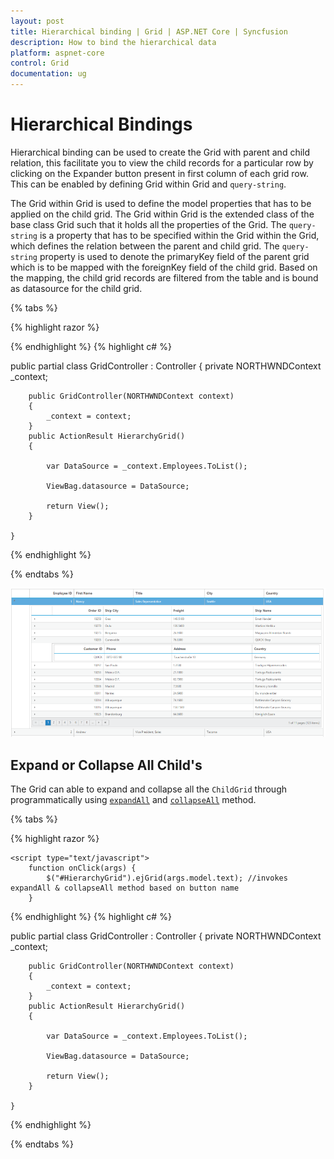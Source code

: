 ```yaml
---
layout: post
title: Hierarchical binding | Grid | ASP.NET Core | Syncfusion
description: How to bind the hierarchical data
platform: aspnet-core
control: Grid
documentation: ug
---
```


# Hierarchical Bindings

Hierarchical binding can be used to create the Grid with parent and child relation, this facilitate you to view the child records for a particular row by clicking on the Expander button present in first column of each grid row. This can be enabled by defining Grid within Grid and `query-string`.

The Grid within Grid is used to define the model properties that has to be applied on the child grid. The Grid within Grid is the extended class of the base class Grid such that it holds all the properties of the Grid. The `query-string` is a property that has to be specified within the Grid within the Grid, which defines the relation between the parent and child grid. The `query-string` property is used to denote the primaryKey field of the parent grid which is to be mapped with the foreignKey field of the child grid. Based on the mapping, the child grid records are filtered from the table and is bound as datasource for the child grid.

{% tabs %}

{% highlight razor %}

<ej-grid id="HierarchyGrid" datasource="ViewBag.datasource" allow-paging="true">
    <e-columns>
        <e-column field="EmployeeID" header-text="Employee ID" text-align="Right" width="85"></e-column>
        <e-column field="FirstName" header-text="First Name" width="100"></e-column>
        <e-column field="Title"></e-column>
        <e-column field="City" width="100"></e-column>
        <e-column field="Country" width="100"></e-column>
    </e-columns>
    <ej-grid query-string="EmployeeID" allow-paging="true">
        <e-datamanager url="http://js.syncfusion.com/demos/ejServices/Wcf/Northwind.svc/Orders"></e-datamanager>
        <e-page-settings page-size="5"></e-page-settings>
        <e-columns>
            <e-column field="OrderID" header-text="OrderID" text-align="Right" width="75"></e-column>
            <e-column field="ShipCity" header-text="ShipCity" width="100"></e-column>
            <e-column field="Freight" width="120"></e-column>
            <e-column field="ShipName" width="100"></e-column>
        </e-columns>
    </ej-grid>
</ej-grid>

{% endhighlight  %}
{% highlight c# %}

public partial class GridController : Controller
    {
        private NORTHWNDContext _context;

        public GridController(NORTHWNDContext context)
        {
            _context = context;
        }
        public ActionResult HierarchyGrid()
        {
            
            var DataSource = _context.Employees.ToList();

            ViewBag.datasource = DataSource;

            return View();
        }

    }

{% endhighlight  %}

{% endtabs %} 

![](Hierarchy-Grid_images/Hierarchy-Grid_img1.png)


## Expand or Collapse All Child's

The Grid can able to expand and collapse all the `ChildGrid` through programmatically using [`expandAll`](http://help.syncfusion.com/js/api/ejgrid#methods:expandall "expandAll") and [`collapseAll`](http://help.syncfusion.com/js/api/ejgrid#methods:collapseall "collapseAll") method.

{% tabs %}

{% highlight razor %}

<ej-button id="expand" text="expandAll" show-rounded-corner="true" click="onClick" />
<ej-button id="collapse" text="collapseAll" show-rounded-corner="true" click="onClick" />

<ej-grid id="HierarchyGrid" datasource="ViewBag.datasource" allow-paging="true">
    <e-columns>
        <e-column field="EmployeeID" header-text="Employee ID" text-align="Right" width="85"></e-column>
        <e-column field="FirstName" header-text="First Name" width="100"></e-column>
        <e-column field="Title"></e-column>
        <e-column field="City" width="100"></e-column>
        <e-column field="Country" width="100"></e-column>
    </e-columns>
    <ej-grid query-string="EmployeeID" allow-paging="true">
        <e-datamanager url="http://js.syncfusion.com/demos/ejServices/Wcf/Northwind.svc/Orders"></e-datamanager>
        <e-page-settings page-size="5"></e-page-settings>
        <e-columns>
            <e-column field="OrderID" header-text="OrderID" text-align="Right" width="75"></e-column>
            <e-column field="ShipCity" header-text="ShipCity" width="100"></e-column>
            <e-column field="Freight" width="120"></e-column>
            <e-column field="ShipName" width="100"></e-column>
        </e-columns>
    </ej-grid>
</ej-grid>



    <script type="text/javascript">
        function onClick(args) {
            $("#HierarchyGrid").ejGrid(args.model.text); //invokes expandAll & collapseAll method based on button name
        }
   </script>

{% endhighlight  %}
{% highlight c# %}

public partial class GridController : Controller
    {
        private NORTHWNDContext _context;

        public GridController(NORTHWNDContext context)
        {
            _context = context;
        }
        public ActionResult HierarchyGrid()
        {
            
            var DataSource = _context.Employees.ToList();

            ViewBag.datasource = DataSource;

            return View();
        }

    }


{% endhighlight  %}

{% endtabs %} 

